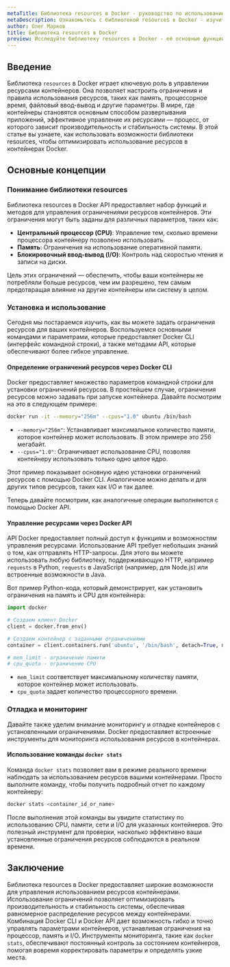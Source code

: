 ```yaml
---
metaTitle: Библиотека resources в Docker - руководство по использованию
metaDescription: Ознакомьтесь с библиотекой resources в Docker - изучите основные функции и методы управления ресурсами контейнера
author: Олег Марков
title: Библиотека resources в Docker
preview: Исследуйте библиотеку resources в Docker - её основные функции и особенности управления ресурсами контейнера. Узнайте, как оптимизировать вашу разработку с помощью этой библиотеки
---
```


## Введение

Библиотека `resources` в Docker играет ключевую роль в управлении ресурсами контейнеров. Она позволяет настроить ограничения и правила использования ресурсов, таких как память, процессорное время, файловый ввод-вывод и другие параметры. В мире, где контейнеры становятся основным способом развертывания приложений, эффективное управление их ресурсами — процесс, от которого зависит производительность и стабильность системы. В этой статье вы узнаете, как использовать возможности библиотеки resources, чтобы оптимизировать использование ресурсов в контейнерах Docker.

## Основные концепции

### Понимание библиотеки resources

Библиотека resources в Docker API предоставляет набор функций и методов для управления ограничениями ресурсов контейнеров. Эти ограничения могут быть заданы для различных параметров, таких как:

- **Центральный процессор (CPU)**: Управление тем, сколько времени процессора контейнеру позволено использовать.
- **Память**: Ограничения на использование оперативной памяти.
- **Блокировочный ввод-вывод (I/O)**: Контроль над скоростью чтения и записи на диски.

Цель этих ограничений — обеспечить, чтобы ваши контейнеры не потребляли больше ресурсов, чем им разрешено, тем самым предотвращая влияние на другие контейнеры или систему в целом.

### Установка и использование

Сегодня мы постараемся изучить, как вы можете задать ограничения ресурсов для ваших контейнеров. Воспользуемся основными командами и параметрами, которые предоставляет Docker CLI (интерфейс командной строки), а также методами API, которые обеспечивают более гибкое управление.

#### Определение ограничений ресурсов через Docker CLI

Docker предоставляет множество параметров командной строки для установки ограничений ресурсов. В простейшем случае, ограничения ресурсов можно задавать при запуске контейнера. Давайте посмотрим на это в следующем примере:

```bash
docker run -it --memory="256m" --cpus="1.0" ubuntu /bin/bash
```

- `--memory="256m"`: Устанавливает максимальное количество памяти, которое контейнер может использовать. В этом примере это 256 мегабайт.
- `--cpus="1.0"`: Ограничивает использование CPU, позволяя контейнеру использовать только одно целое ядро.

Этот пример показывает основную идею установки ограничений ресурсов с помощью Docker CLI. Аналогичное можно делать и для других типов ресурсов, таких как I/O и так далее.

Теперь давайте посмотрим, как аналогичные операции выполняются с помощью Docker API.

#### Управление ресурсами через Docker API

API Docker предоставляет полный доступ к функциям и возможностям управления ресурсами. Использование API требует небольших знаний о том, как отправлять HTTP-запросы. Для этого вы можете использовать любую библиотеку, поддерживающую HTTP, например `requests` в Python, `requests` в JavaScript (например, для Node.js) или встроенные возможности в Java.

Вот пример Python-кода, который демонстрирует, как установить ограничения на память и CPU для контейнера:

```python
import docker

# Создаем клиент Docker
client = docker.from_env()

# Создаем контейнер с заданными ограничениями
container = client.containers.run('ubuntu', '/bin/bash', detach=True, mem_limit='256m', cpu_quota=100000)

# mem_limit - ограничение памяти
# cpu_quota - ограничение CPU
```

- `mem_limit` соответствует максимальному количеству памяти, которое контейнер может использовать.
- `cpu_quota` задает количество процессорного времени.

### Отладка и мониторинг

Давайте также уделим внимание мониторингу и отладке контейнеров с установленными ограничениями. Docker предоставляет встроенные инструменты для мониторинга использования ресурсов в контейнерах.

#### Использование команды `docker stats`

Команда `docker stats` позволяет вам в режиме реального времени наблюдать за использованием ресурсов вашими контейнерами. Просто выполните команду, чтобы получить подробный отчет по каждому контейнеру:

```bash
docker stats <container_id_or_name>
```

После выполнения этой команды вы увидите статистику по использованию CPU, памяти, сети и I/O для указанных контейнеров. Это полезный инструмент для проверки, насколько эффективно ваши установленные ограничения ресурсов соблюдаются в реальном времени.

## Заключение

Библиотека resources в Docker предоставляет широкие возможности для управления использованием ресурсов контейнерами. Использование ограничений позволяет оптимизировать производительность и стабильность системы, обеспечивая равномерное распределение ресурсов между контейнерами. Комбинация Docker CLI и Docker API дает возможность гибко и точно управлять параметрами контейнеров, устанавливая ограничения на процессор, память и I/O. Инструменты мониторинга, такие как `docker stats`, обеспечивают постоянный контроль за состоянием контейнеров, помогая вовремя корректировать параметры и определять узкие места.
